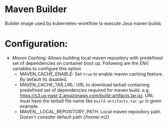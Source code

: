 # Maven Builder

Builder image used by kubernetes-workflow to execute Java maven builds


# Configuration:
 * *Maven Caching*: Allows building local maven repository with predefined set of dependencies on container boot up. Following are the ENV variables to configure this option
 	* MAVEN_CACHE_ENABLE: Set `true`  to enable maven caching feature. By default its disabled.
 	* MAVEN_CACHE_TAR_URL: URL to download tarball containing predefined set of dependencies required for maven build. e.g. https://s3.us-east-2.amazonaws.com/build-artifacts.tar.gz. URL must have the tarball file name like `build-artifacts.tar.gz` in given example.
    * MAVEN__LOCAL_REPOSITORY_PATH: Local maven repository path. Doesn't consider default path (/home/.m2)
